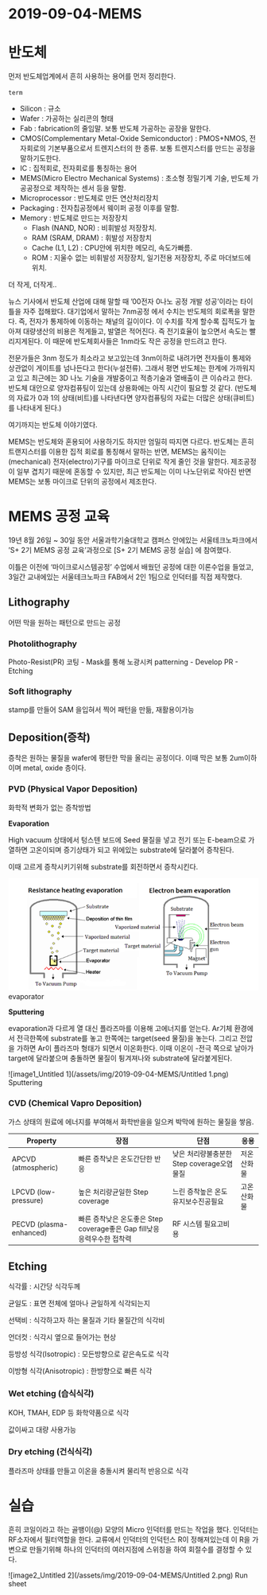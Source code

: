 # 2019-09-04-MEMS

# 반도체

먼저 반도체업계에서 흔히 사용하는 용어를 먼저 정리한다.

`term`

- Silicon : 규소
- Wafer : 가공하는 실리콘의 형태
- Fab : fabrication의 줄임말. 보통 반도체 가공하는 공장을 말한다.
- CMOS(Complementary Metal-Oxide Semiconductor) : PMOS+NMOS, 전자회로의 기본부품으로서 트렌지스터의 한 종류. 보통 트렌지스터를 만드는 공정을 말하기도한다.
- IC : 집적회로, 전자회로를 통칭하는 용어
- MEMS(Micro Electro Mechanical Systems) : 초소형 정밀기계 기술, 반도체 가공공정으로 제작하는 센서 등을 말함.
- Microprocessor : 반도체로 만든 연산처리장치
- Packaging : 전자칩공정에서 웨이퍼 공정 이후를 말함.
- Memory : 반도체로 만드는 저장장치
    - Flash (NAND, NOR) : 비휘발성 저장장치.
    - RAM (SRAM, DRAM) : 휘발성 저장창치
    - Cache (L1, L2) : CPU안에 위치한 메모리, 속도가빠름.
    - ROM : 지울수 없는 비휘발성 저장장치, 일기전용 저장장치, 주로 마더보드에 위치.

더 작게, 더작게..

뉴스 기사에서 반도체 산업에 대해 말할 때 ’00전자 0나노 공정 개발 성공’이라는 타이틀을 자주 접해왔다. 대기업에서 말하는 7nm공정 에서 수치는 반도체의 회로폭을 말한다. 즉, 전자가 통제하에 이동하는 채널의 길이이다. 이 수치를 작게 할수록 집적도가 높아져 대량생산의 비용은 적게들고, 발열은 적어진다. 즉 전기효율이 높으면서 속도는 빨리지게된다. 이 때문에 반도체회사들은 1nm라도 작은 공정을 만드려고 한다.

전문가들은 3nm 정도가 최소라고 보고있는데 3nm이하로 내려가면 전자들이 통제와 상관없이 게이트를 넘나든다고 한다(누설전류). 그래서 평면 반도체는 한계에 가까워지고 있고 최근에는 3D 나노 기술을 개발중이고 적층기술과 열배출이 큰 이슈라고 한다. 반도체 대안으로 양자컴퓨팅이 있는데 상용화에는 아직 시간이 필요할 것 같다. (반도체의 자료가 0과 1의 상태(비트)를 나타낸다면 양자컴퓨팅의 자료는 더많은 상태(큐비트)를 나타내게 된다.)

여기까지는 반도체 이야기였다.

MEMS는 반도체와 혼용되어 사용하기도 하지만 엄밀히 따지면 다르다. 반도체는 흔히 트랜지스터를 이용한 집적 회로를 통칭해서 말하는 반면, MEMS는 움직이는(mechanical) 전자(electro)기구를 마이크로 단위로 작게 줄인 것을 말한다. 제조공정이 일부 겹치기 때문에 혼동할 수 있지만, 최근 반도체는 이미 나노단위로 작아진 반면 MEMS는 보통 마이크로 단위의 공정에서 제조한다.

# MEMS 공정 교육

19년 8월 26일 ~ 30일 동안 서울과학기술대학교 캠퍼스 안에있는 서울테크노파크에서 ’S+ 2기 MEMS 공정 교육’과정으로 [S+ 2기 MEMS 공정 실습] 에 참여했다.

이틀은 이전에 ‘마이크로시스템공정’ 수업에서 배웠던 공정에 대한 이론수업을 들었고, 3일간 교내에있는 서울테크노파크 FAB에서 2인 1팀으로 인덕터를 직접 제작했다.

## Lithography

어떤 막을 원하는 패턴으로 만드는 공정

### Photolithography

Photo-Resist(PR) 코팅 - Mask를 통해 노광시켜 patterning - Develop PR - Etching

### Soft lithography

stamp를 만들어 SAM 을입혀서 찍어 패턴을 만듦, 재활용이가능

## Deposition(증착)

증착은 원하는 물질을 wafer에 평탄한 막을 올리는 공정이다. 이때 막은 보통 2um이하이며 metal, oxide 층이다.

### PVD (Physical Vapor Deposition)

화학적 변화가 없는 증착방법

**Evaporation**

High vacuum 상태에서 텅스텐 보드에 Seed 물질을 넣고 전기 또는 E-beam으로 가열하면 고온이되며 증기상태가 되고 위에있는 substrate에 달라붙어 증착된다.

이때 고르게 증착시키기위해 substrate를 회전하면서 증착시킨다.

![image0_Untitled](/assets/img/2019-09-04-MEMS/Untitled.png)
evaporator

**Sputtering**

evaporation과 다르게 열 대신 플라즈마를 이용해 고에너지를 얻는다. Ar기체 환경에서 전극한쪽에 substrate를 놓고 한쪽에는 target(seed 물질)을 놓는다. 그리고 전압을 가하면 Ar이 플라즈마 형태가 되면서 이온화한다. 이때 이온이 -전극 쪽으로 날아가 target에 달라붙으며 충돌하면 물질이 튕겨져나와 substrate에 달라붙게된다.

![image1_Untitled 1](/assets/img/2019-09-04-MEMS/Untitled 1.png)
Sputtering

### CVD (Chemical Vapro Deposition)

가스 상태의 원료에 에너지를 부여해서 화학반을을 일으켜 박막에 원하는 물질을 쌓음.

| ﻿Property               | 장점                                                | 단점                           | 응용     |
| ----------------------- | ------------------------------------------------- | ---------------------------- | ------ |
| APCVD (atmospheric)     | 빠른 증착낮은 온도간단한 반응                                  | 낮은 처리량불충분한 Step coverage오염물질 | 저온 산화물 |
| LPCVD (low-pressure)    | 높은 처리량균일한 Step coverage                           | 느린 증착높은 온도유지보수진공필요           | 고온 산화물 |
| PECVD (plasma-enhanced) | 빠른 증착낮은 온도좋은 Step coverage좋은 Gap fill낮응 응력우수한 접착력 | RF 시스템 필요고비용                 |        |

## Etching

식각률 : 시간당 식각두께

균일도 : 표면 전체에 얼마나 균일하게 식각되는지

선택비 : 식각하고자 하는 물질과 기타 물질간의 식각비

언더컷 : 식각시 옆으로 들어가는 현상

등방성 식각(Isotropic) : 모든방향으로 같은속도로 식각

이방형 식각(Anisotropic) : 한방향으로 빠른 식각

### Wet etching (습식식각)

KOH, TMAH, EDP 등 화학약품으로 식각

값이싸고 대량 사용가능

### Dry etching (건식식각)

플라즈마 상태를 만들고 이온을 충돌시켜 물리적 반응으로 식각

# 실습

흔히 코일이라고 하는 골뱅이(@) 모양의 Micro 인덕터를 만드는 작업을 했다. 인덕터는 RF소자에서 필터역할을 한다. 교류에서 인덕터의 인덕턴스 R이 정해져있는데 이 R을 가변으로 만들기위해 하나의 인덕터의 여러지점에 스위칭을 하여 회절수를 결정할 수 있다.

![image2_Untitled 2](/assets/img/2019-09-04-MEMS/Untitled 2.png)
Run sheet